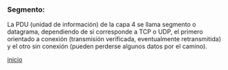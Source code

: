 ### Segmento:
La PDU (unidad de información) de la capa 4 se llama segmento o datagrama, dependiendo de si corresponde a TCP o UDP, el primero orientado a conexión (transmisión verificada, eventualmente retransmitida) y el otro sin conexión (pueden perderse algunos datos por el camino).

[inicio](../README.md)
